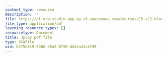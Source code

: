 ```yaml
---
content_type: resource
description: ''
file: https://ol-ocw-studio-app-qa.s3.amazonaws.com/courses/15-s12-blockchain-and-money-fall-2018/b275e819830d45a96730dd3ead1c4f09_lPD9fx8fK1k.pdf
file_type: application/pdf
learning_resource_types: []
resourcetype: Document
title: 3play pdf file
type: OCWFile
uid: b275e819-830d-45a9-6730-dd3ead1c4f09
---
```

